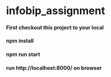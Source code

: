 # infobip_assignment
#### First checkout this project to your local
#### npm install
#### npm run start
#### run http://localhost:8000/ on browser
